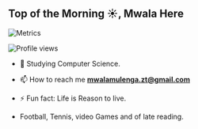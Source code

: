 ## Top of the Morning ☀️, Mwala Here


![Metrics](https://metrics.lecoq.io/mwala-zm?template=classic&repositories=1&habits=1&pagespeed=1&repositories=100&repositories.batch=100&repositories.forks=false&repositories.affiliations=owner&habits.from=200&habits.days=14&habits.facts=true&habits.charts=false&habits.charts.type=classic&habits.trim=false&pagespeed.url=.user.website&pagespeed.detailed=false&pagespeed.screenshot=false&config.timezone=Africa%2FJohannesburg)  

![Profile views](https://gpvc.arturio.dev/mwala-zm)

- 🌱 Studying Computer Science.

- 📫 How to reach me **mwalamulenga.zt@gmail.com**

- ⚡ Fun fact: Life is Reason to live.

- Football, Tennis, video Games and of late reading.

